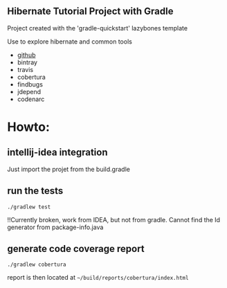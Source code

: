 Hibernate Tutorial Project with Gradle
-----------------------

Project created with the 'gradle-quickstart' lazybones template

Use to explore hibernate and common tools

* [github](https://github.com/ngandriau/hibernateTutorialNico)
* bintray
* travis
* cobertura
* findbugs
* jdepend
* codenarc

# Howto:

## intellij-idea integration

Just import the projet from the build.gradle

## run the tests

    ./gradlew test

!!Currently broken, work from IDEA, but not from gradle. Cannot find the Id generator from package-info.java

## generate code coverage report

    ./gradlew cobertura

  report is then located at `~/build/reports/cobertura/index.html`



